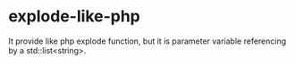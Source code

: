 # explode-like-php
It provide like php explode function, but it is parameter variable referencing by a std::list&lt;string>.
